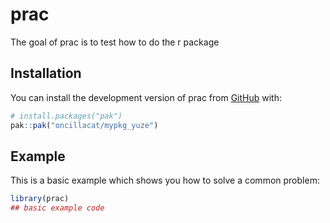 
# prac

<!-- badges: start -->
<!-- badges: end -->

The goal of prac is to test how to do the r package

## Installation

You can install the development version of prac from [GitHub](https://github.com/) with:

``` r
# install.packages("pak")
pak::pak("oncillacat/mypkg_yuze")
```

## Example

This is a basic example which shows you how to solve a common problem:

``` r
library(prac)
## basic example code
```


